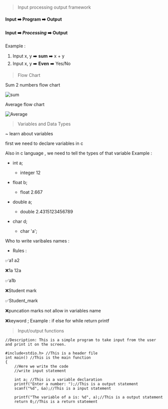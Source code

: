 
> Input processing output framework

#### Input ➡️ **Program** ➡️ Output
#### Input ➡️ ***Processing*** ➡️ Output

Example : 
1. Input x, y ➡️ **sum** ➡️ x + y
2. Input x, y ➡️ **Even** ➡️  Yes/No

> Flow Chart

Sum 2 numbers flow chart

![sum](https://user-images.githubusercontent.com/99040899/218005901-bc704600-1481-4e1e-afd3-f4159a174587.svg)

Average flow chart

![Average](https://user-images.githubusercontent.com/99040899/218011317-6637a531-6e7f-4340-b7aa-e35fa89d743c.svg)

> Variables and Data Types

~ learn about variables

first we need to declare variables in c


Also in c language , we need to tell the types of that variable
Example : 

- int a;
  - integer 12

- float b;
  - float 2.667

- double a;
  - double 2.4315123456789

- char d;
  - char 'a';

Who to write varibales names :
- Rules :

✅a1  a2

❌1a  12a

✅a1b

❌Student mark

✅Student_mark

❌puncation marks not allow in variables name

❌keyword ; Example : if else for while return printf

> Input/output functions

```
//Description: This is a simple program to take input from the user and print it on the screen.

#include<stdio.h> //This is a header file
int main() //This is the main function
{
    //Here we write the code
    //write input statement

    int a; //This is a variable declaration
    printf("Enter a number: ");//This is a output statement
    scanf("%d", &a);//This is a input statement

    printf("The variable of a is: %d", a);//This is a output statement
    return 0;//This is a return statement
```
